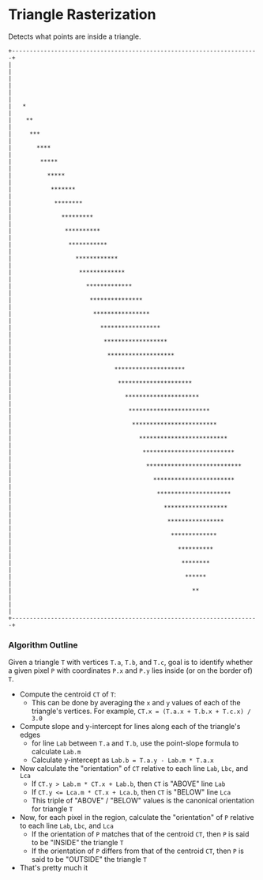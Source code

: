Triangle Rasterization
======================

Detects what points are inside a triangle.

```
+----------------------------------------------------------------------+
|                                                                      |
|                                                                      |
|                                                                      |
|   *                                                                  |
|    **                                                                |
|     ***                                                              |
|       ****                                                           |
|        *****                                                         |
|          *****                                                       |
|           *******                                                    |
|            ********                                                  |
|              *********                                               |
|               **********                                             |
|                ***********                                           |
|                  ************                                        |
|                   *************                                      |
|                     *************                                    |
|                      ***************                                 |
|                       ****************                               |
|                         *****************                            |
|                          ******************                          |
|                           *******************                        |
|                             ********************                     |
|                              *********************                   |
|                                *********************                 |
|                                 ***********************              |
|                                  ************************            |
|                                    *************************         |
|                                     **************************       |
|                                      ***************************     |
|                                        ***********************       |
|                                         *********************        |
|                                           ******************         |
|                                            ****************          |
|                                             *************            |
|                                               **********             |
|                                                ********              |
|                                                 ******               |
|                                                   **                 |
|                                                                      |
+----------------------------------------------------------------------+
```

### Algorithm Outline

Given a triangle `T` with vertices `T.a`, `T.b`, and `T.c`, goal is to identify whether a given pixel `P` with coordinates `P.x` and `P.y` lies inside (or on the border of) `T`.

* Compute the centroid `CT` of `T`:
  * This can be done by averaging the `x` and `y` values of each of the triangle's vertices. For example, `CT.x = (T.a.x + T.b.x + T.c.x) / 3.0`
* Compute slope and y-intercept for lines along each of the triangle's edges
  * for line `Lab` between `T.a` and `T.b`, use the point-slope formula to calculate `Lab.m`
  * Calculate y-intercept as `Lab.b = T.a.y - Lab.m * T.a.x`
* Now calculate the "orientation" of `CT` relative to each line `Lab`, `Lbc`, and `Lca`
  * If `CT.y > Lab.m * CT.x + Lab.b`, then `CT` is "ABOVE" line `Lab`
  * If `CT.y <= Lca.m * CT.x + Lca.b`, then `CT` is "BELOW" line `Lca`
  * This triple of "ABOVE" / "BELOW" values is the canonical orientation for triangle `T`
* Now, for each pixel in the region, calculate the "orientation" of `P` relative to each line `Lab`, `Lbc`, and `Lca`
  * If the orientation of `P` matches that of the centroid `CT`, then `P` is said to be "INSIDE" the triangle `T`
  * If the orientation of `P` differs from that of the centroid `CT`, then `P` is said to be "OUTSIDE" the triangle `T`
* That's pretty much it
